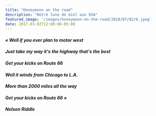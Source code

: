 ```yaml
---
title: "Honeymoon on the road"
description: "Notre lune de miel aux USA"
featured_image: '/images/honeymoon-on-the-road/2018/07/02/6.jpeg'
date: 2017-03-02T12:00:00-05:00
---
```



#### _« Well if you ever plan to motor west_

#### _Just take my way it's the highway that's the best_

#### _Get your kicks on Route 66_

#### _Well it winds from Chicago to L.A._

#### _More than 2000 miles all the way_

#### _Get your kicks on Route 66 »_


##### Nelson Riddle
